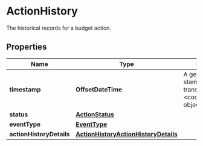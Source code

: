 

# ActionHistory

The historical records for a budget action. 

## Properties

| Name | Type | Description | Notes |
|------------ | ------------- | ------------- | -------------|
|**timestamp** | **OffsetDateTime** |  A generic time stamp. In Java, it&#39;s transformed to a &lt;code&gt;Date&lt;/code&gt; object. |  |
|**status** | [**ActionStatus**](ActionStatus.md) |  |  |
|**eventType** | [**EventType**](EventType.md) |  |  |
|**actionHistoryDetails** | [**ActionHistoryActionHistoryDetails**](ActionHistoryActionHistoryDetails.md) |  |  |



